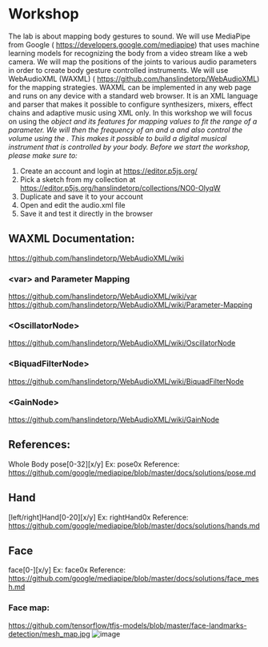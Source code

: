 # Workshop

The lab is about mapping body gestures to sound. We will use MediaPipe from Google ( https://developers.google.com/mediapipe)  that uses machine learning models for recognizing the body from a video stream like a web camera. We will map the positions of the joints to various audio parameters in order to create body gesture controlled instruments.
We will use WebAudioXML (WAXML) ( https://github.com/hanslindetorp/WebAudioXML) for the mapping strategies. WAXML can be implemented in any web page and runs on any device with a standard web browser. It is an XML language and parser that makes it possible to configure synthesizers, mixers, effect chains and adaptive music using XML only.
In this workshop we will focus on using the <var> object and its features for mapping values to fit the range of a parameter. We will then the frequency of an <OscillatorNode> and a <BiquadFilterNode> and also control the volume using the <GainNode>. This makes it possible to build a digital musical instrument that is controlled by your body.
Before we start the workshop, please make sure to:

1. Create an account and login at  https://editor.p5js.org/
2. Pick a sketch from my collection at  https://editor.p5js.org/hanslindetorp/collections/NO0-OlyqW
3. Duplicate and save it to your account
4. Open and edit the audio.xml file
5. Save it and test it directly in the browser
 
## WAXML Documentation:
https://github.com/hanslindetorp/WebAudioXML/wiki

### \<var> and Parameter Mapping
https://github.com/hanslindetorp/WebAudioXML/wiki/var
https://github.com/hanslindetorp/WebAudioXML/wiki/Parameter-Mapping

### \<OscillatorNode>
https://github.com/hanslindetorp/WebAudioXML/wiki/OscillatorNode

### \<BiquadFilterNode>
https://github.com/hanslindetorp/WebAudioXML/wiki/BiquadFilterNode

### \<GainNode>
https://github.com/hanslindetorp/WebAudioXML/wiki/GainNode


## References:
Whole Body
pose[0-32][x/y]
Ex: pose0x
Reference:
https://github.com/google/mediapipe/blob/master/docs/solutions/pose.md

## Hand
[left/right]Hand[0-20][x/y]
Ex: rightHand0x
Reference:
https://github.com/google/mediapipe/blob/master/docs/solutions/hands.md

## Face
face[0-][x/y]
Ex: face0x
Reference:
https://github.com/google/mediapipe/blob/master/docs/solutions/face_mesh.md

### Face map:
https://github.com/tensorflow/tfjs-models/blob/master/face-landmarks-detection/mesh_map.jpg
![image](https://github.com/mattiaspetersson/SMC-Summer-School-2023/assets/15527600/ad1c29dd-865f-4a99-a64d-3cb2e2b7d1ce)
